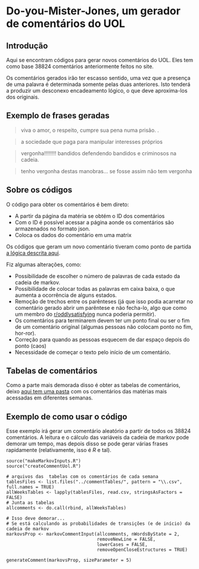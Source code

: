 Do-you-Mister-Jones, um gerador de comentários do UOL
========================================================

Introdução
--------------------------------------------------------

Aqui se encontram códigos para gerar novos comentários do UOL. Eles tem como base 38824 comentários anteriormente feitos no site. 

Os comentários gerados irão ter escasso sentido, uma vez que a presença de uma palavra é determinada somente pelas duas anteriores. Isto tenderá a produzir um desconexo encadeamento lógico, o que deve aproxima-los dos originais.

Exemplo de frases geradas
---------------------------------------------------------

> viva o amor, o respeito, cumpre sua pena numa prisão. .

> a sociedade que paga para manipular interesses próprios

> vergonha!!!!!!!! bandidos defendendo bandidos e criminosos na cadeia.

> tenho vergonha destas manobras... se fosse assim não tem vergonha

Sobre os códigos
--------------------------------------------------------

O código para obter os comentários é bem direto:

* A partir da página da matéria se obtém o ID dos comentários
* Com o ID é possível acessar a página aonde os comentários são armazenados no formato json. 
* Coloca os dados do comentário em uma matrix

Os códigos que geram um novo comentário tiveram como ponto de partida [a lógica descrita aqui](http://agiliq.com/blog/2009/06/generating-pseudo-random-text-with-markov-chains-u/).

Fiz algumas alterações, como: 
* Possibilidade de escolher o número de palavras de cada estado da cadeia de markov.
* Possibilidade de colocar todas as palavras em caixa baixa, o que aumenta a ocorrência de alguns estados.
* Remoção de trechos entre os parênteses (já que isso podia acarretar no comentário gerado abrir um parêntese e não fecha-lo, algo que como um membro do [r/oddlysatisfying](http://www.reddit.com/r/oddlysatisfying) nunca poderia permitir).
* Os comentários para terminarem devem ter um ponto final ou ser o fim de um comentário original (algumas pessoas não colocam ponto no fim, hor-ror).
* Correção para quando as pessoas esquecem de dar espaço depois do ponto (caos)
* Necessidade de começar o texto pelo início de um comentário.
 
Tabelas de comentários
---------------------------------------------------------
 
Como a parte mais demorada disso é obter as tabelas de comentários, deixo [aqui tem uma pasta](https://github.com/celacanto/Do-you-Mister-Jones/tree/master/commentTables) com os comentários das matérias mais acessadas em diferentes semanas.

Exemplo de como usar o código
--------------------------------------------------------

Esse exemplo irá gerar um comentário aleatório a partir de todos os 38824 comentários. A leitura e o cálculo das variáveis da cadeia de markov pode demorar um tempo, mas depois disso se pode gerar várias frases rapidamente (relativamente, isso é *R* e tal).

    source("makeMarkovInputs.R")
    source("createCommentUol.R")

    # arquivos das  tabelas com os comentários de cada semana
    tablesFiles <- list.files("../commentTables/", pattern = "\\.csv", full.names = TRUE)
    allWeeksTables <- lapply(tablesFiles, read.csv, stringsAsFactors = FALSE)
    # Junta as tabelas
    allcomments <- do.call(rbind, allWeeksTables) 

    # Isso deve demorar...
    # Se está calculando as probabilidades de transições (e de início) da cadeia de markov
    markovsProp <- markovCommentInput(allcomments, nWordsByState = 2, 
                                      removeNewLine = FALSE, 
                                      lowerCases = FALSE, 
                                      removeOpenCloseEstructures = TRUE)

    generateComment(markovsProp, sizeParameter = 5)









